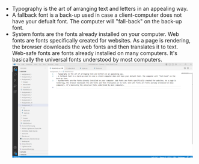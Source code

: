 - Typography is the art of arranging text and letters in an appealing way.
- A fallback font is a back-up used in case a client-computer does not have your defualt font. The computer will "fall-back" on the back-up font.
- System fonts are the fonts already installed on your computer. Web fonts are fonts specifically created for websites. As a page is rendering, the browser downloads the web fonts and then translates it to text. Web-safe fonts are fonts already installed on many computers. It's basically the universal fonts understood by most computers. 
![screenshot](./images/A_11_screenshot.png)